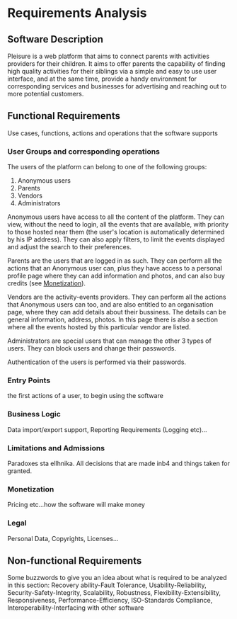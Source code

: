 # Requirements Analysis
## Software Description
Pleisure is a web platform that aims to connect parents with activities providers for their children. It aims to offer parents the capability of finding high quality activities for their siblings via a simple and easy to use user interface, and at the same time, provide a handy environment for corresponding services and businesses for advertising and reaching out to more potential customers.
## Functional Requirements
Use cases, functions, actions and operations that the software supports
### User Groups and corresponding operations
The users of the platform can belong to one of the following groups:

1. Anonymous users
2. Parents
3. Vendors
4. Administrators

Anonymous users have access to all the content of the platform. They can view, without the need to login, all the events that are available, with priority to those hosted near them (the user's location is automatically determined by his IP address). They can also apply filters, to limit the events displayed and adjust the search to their preferences.

Parents are the users that are logged in as such. They can perform all the actions that an Anonymous user can, plus they have access to a personal profile page where they can add information and photos, and can also buy credits (see [Monetization](#monetization)).

Vendors are the activity-events providers. They can perform all the actions that Anonymous users can too, and are also entitled to an organisation page, where they can add details about their bussiness. The details can be general information, address, photos. In this page there is also a section where all the events hosted by this particular vendor are listed.

Administrators are special users that can manage the other 3 types of users. They can block users and change their passwords.

Authentication of the users is performed via their passwords. 
### Entry Points
the first actions of a user, to begin using the software
### Business Logic
Data import/export support, Reporting Requirements (Logging etc)...
### Limitations and Admissions
Paradoxes sta ellhnika. All decisions that are made inb4 and things taken for granted.
### Monetization
Pricing etc...how the software will make money
### Legal
Personal Data, Copyrights, Licenses...
## Non-functional Requirements
Some buzzwords to give you an idea about what is required to be analyzed in this section:
Recovery ability-Fault Tolerance, Usability-Reliability, Security-Safety-Integrity, Scalability, Robustness, Flexibility-Extensibility, Responsiveness, Performance-Efficiency, ISO-Standards Compliance, Interoperability-Interfacing with other software